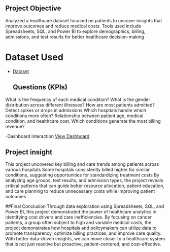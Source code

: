 ## Project Objective
Analyzed a healthcare dataset focused on patients to uncover insights that improve outcomes and reduce medical costs. Tools used include Spreadsheets, SQL, and Power BI to explore demographics, billing, admissions, and test results for better healthcare decision-making
# Dataset Used
- <a href="https://github.com/09Nangs/Healthcare-project-Data-Analysis-Dashboard/blob/a25c92a5ec18f23794fa4d900289349fe0ccb096/Health%20Care%20Project.xlsx">Dataset</a>

  ## Questions (KPIs)
What is the frequency of each medical condition?
What is the gender distribution across different illnesses?
How are most patients admitted?
Detect spikes or drops in admissions
Which hospitals handle which conditions more often?
Relationship between patient age, medical condition, and healthcare cost.
Which conditions generate the most billing revenue?

-Dashboard interaction <a href="https://github.com/09Nangs/Healthcare-project-Data-Analysis-Dashboard/blob/a25c92a5ec18f23794fa4d900289349fe0ccb096/Screenshot%20-%20Github.PNG">View Dashboard<a/>

## Project insight
This project uncovered key billing and care trends among patients across various hospitals
Some hospitals consistently billed higher for similar conditions, suggesting opportunities for standardizing treatment costs
By analyzing age groups, test results, and admission types, the project reveals critical patterns that can guide better resource allocation, patient education, and care planning to reduce unnecessary costs while improving patient outcomes

##Final Conclusion
Through data exploration using Spreadsheets, SQL, and Power BI, this project demonstrated the power of healthcare analytics in identifying cost drivers and care inefficiencies. By focusing on cancer patients, a group often subject to high and variable medical costs, the project demonstrates how hospitals and policymakers can utilize data to promote transparency, optimize billing practices, and improve care quality. With better data-driven insights, we can move closer to a healthcare system that is not just reactive but proactive, patient-centered, and cost-effective.
